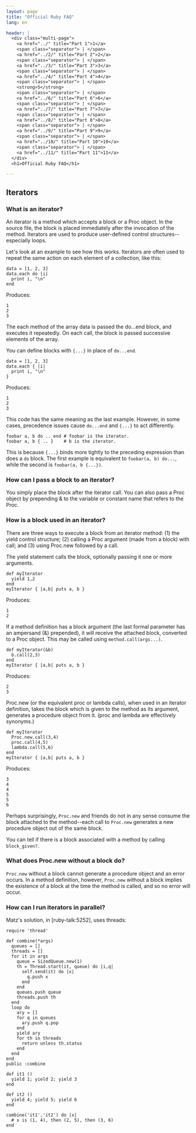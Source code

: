 ```yaml
---
layout: page
title: "Official Ruby FAQ"
lang: en

header: |
  <div class="multi-page">
    <a href="../" title="Part 1">1</a>
    <span class="separator"> | </span>
    <a href="../2/" title="Part 2">2</a>
    <span class="separator"> | </span>
    <a href="../3/" title="Part 3">3</a>
    <span class="separator"> | </span>
    <a href="../4/" title="Part 4">4</a>
    <span class="separator"> | </span>
    <strong>5</strong>
    <span class="separator"> | </span>
    <a href="../6/" title="Part 6">6</a>
    <span class="separator"> | </span>
    <a href="../7/" title="Part 7">7</a>
    <span class="separator"> | </span>
    <a href="../8/" title="Part 8">8</a>
    <span class="separator"> | </span>
    <a href="../9/" title="Part 9">9</a>
    <span class="separator"> | </span>
    <a href="../10/" title="Part 10">10</a>
    <span class="separator"> | </span>
    <a href="../11/" title="Part 11">11</a>
  </div>
  <h1>Official Ruby FAQ</h1>

---
```


## Iterators

### What is an iterator?

An iterator is a method which accepts a block or a Proc object. In the source file, the block is placed immediately after the invocation of the method. Iterators are used to produce user-defined control structures--especially loops.

Let's look at an example to see how this works. Iterators are often used to repeat the same action on each element of a collection, like this:

    data = [1, 2, 3]
    data.each do |i|
      print i, "\n"
    end

Produces:

    1
    2
    3

The each method of the array data is passed the do...end block, and executes it repeatedly. On each call, the block is passed successive elements of the array.

You can define blocks with `{...}` in place of `do...end`.

    data = [1, 2, 3]
    data.each { |i|
      print i, "\n"
    }

Produces:

    1
    2
    3

This code has the same meaning as the last example. However, in some cases, precedence issues cause `do...end` and `{...}` to act differently.

    foobar a, b do .. end # foobar is the iterator.
    foobar a, b { .. }    # b is the iterator.

This is because `{...}` binds more tightly to the preceding expression than does a `do` block. The first example is equivalent to `foobar(a, b) do...`, while the second is `foobar(a, b {...})`.

### How can I pass a block to an iterator?

You simply place the block after the iterator call. You can also pass a Proc object by prepending & to the variable or constant name that refers to the Proc.

### How is a block used in an iterator?

There are three ways to execute a block from an iterator method: (1) the yield control structure; (2) calling a Proc argument (made from a block) with call; and (3) using Proc.new followed by a call.

The yield statement calls the block, optionally passing it one or more arguments.

    def myIterator
      yield 1,2
    end
    myIterator { |a,b| puts a, b }

Produces:

    1
    2

If a method definition has a block argument (the last formal parameter has an ampersand (&) prepended), it will receive the attached block, converted to a Proc object. This may be called using `method.call(args...)`.

    def myIterator(&b)
      b.call(2,3)
    end
    myIterator { |a,b| puts a, b }

Produces:

    2
    3

Proc.new (or the equivalent proc or lambda calls), when used in an iterator definition, takes the block which is given to the method as its argument, generates a procedure object from it. (proc and lambda are effectively synonyms.)

    def myIterator
      Proc.new.call(3,4)
      proc.call(4,5)
      lambda.call(5,6)
    end
    myIterator { |a,b| puts a, b }

Produces:

    3
    4
    4
    5
    5
    6

Perhaps surprisingly, `Proc.new` and friends do not in any sense consume the block attached to the method--each call to `Proc.new` generates a new procedure object out of the same block.

You can tell if there is a block associated with a method by calling `block_given?`.

### What does Proc.new without a block do?

`Proc.new` without a block cannot generate a procedure object and an error occurs. In a method definition, however, `Proc.new` without a block implies the existence of a block at the time the method is called, and so no error will occur.

### How can I run iterators in parallel?

Matz's solution, in [ruby-talk:5252], uses threads:

    require 'thread'

    def combine(*args)
      queues = []
      threads = []
      for it in args
        queue = SizedQueue.new(1)
        th = Thread.start(it, queue) do |i,q|
          self.send(it) do |x|
            q.push x
          end
        end
        queues.push queue
        threads.push th
      end
      loop do
        ary = []
        for q in queues
          ary.push q.pop
        end
        yield ary
        for th in threads
          return unless th.status
        end
      end
    end
    public :combine

    def it1 ()
      yield 1; yield 2; yield 3
    end

    def it2 ()
      yield 4; yield 5; yield 6
    end

    combine('it1','it2') do |x|
      # x is (1, 4), then (2, 5), then (3, 6)
    end

